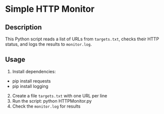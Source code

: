 # Simple HTTP Monitor

## Description
This Python script reads a list of URLs from `targets.txt`, 
checks their HTTP status, and logs the results to `monitor.log`.

## Usage
1. Install dependencies:

- pip install requests <br>
- pip install logging

2. Create a file `targets.txt` with one URL per line
3. Run the script:
python HTTPMonitor.py
4. Check the `monitor.log` for results
